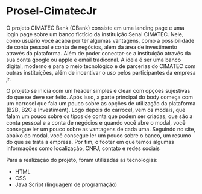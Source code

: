 # Prosel-CimatecJr
  O projeto CIMATEC Bank (CBank) consiste em uma landing page e uma login page sobre um banco fictício da instituição Senai CIMATEC. 
Nele, como usuário você acaba por ter algumas vantagens, como a possibilidade de conta pessoal e conta de negócios, além da área de
investimento através da plataforma. Além de poder conectar-se a instituição através da sua conta google ou apple e email tradiconal.
  A ideia é ser uma banco digital, moderno e para o meio tecnológico e de parcerias do CIMATEC com outras instituições, além de incentivar
o uso pelos participantes da empresa jr.

  O projeto se inicia com um header simples e clean com opções sujestivas do que se deve ser feito. 
  Após isso, a parte principal do body começa com um carrosel que fala um pouco sobre as opções de utilização da plataforma (B2B, B2C e Investiment). 
  Logo depois do carrocel, vem os modais, que falam um pouco sobre os tipos de conta que podem ser criadas, que são a conta pessoal e a conta de
negócios e quando você abre o modal, você consegue ler um pouco sobre as vantagens de cada uma.
  Seguindo no site, abaixo do modal, você consegue ler um pouco sobre o banco, um resumo do que se trata a empresa.
  Por fim, o footer em que temos algumas informações como localização, CNPJ, contato e redes sociais

  Para a realização do projeto, foram utilizadas as tecnologias:

  - HTML
  - CSS
  - Java Script (linguagem de programação)
    

  
